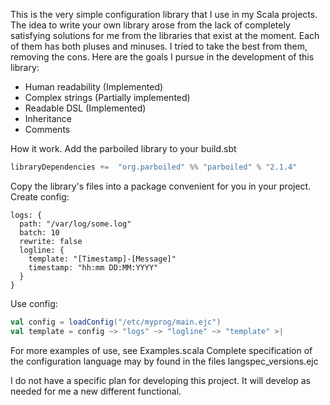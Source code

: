 This is the very simple configuration library that I use in my Scala projects. The idea to write your own library arose from the lack of completely satisfying solutions for me from the libraries that exist at the moment. Each of them has both pluses and minuses. I tried to take the best from them, removing the cons. Here are the goals I pursue in the development of this library:
+ Human readability (Implemented)
+ Complex strings (Partially implemented)
+ Readable DSL (Implemented)
+ Inheritance
+ Comments

How it work. Add the parboiled library to your build.sbt
```sbt
libraryDependencies +=  "org.parboiled" %% "parboiled" % "2.1.4"
```
Сopy the library's files into a package convenient for you in your project.
Create config:
```
logs: {
  path: "/var/log/some.log"
  batch: 10
  rewrite: false
  logline: {
    template: "[Timestamp]-[Message]"
    timestamp: "hh:mm DD:MM:YYYY"
  }
}
```
Use config:
```scala
val config = loadConfig("/etc/myprog/main.ejc")
val template = config ~> "logs" ~> "logline" ~> "template" >|
```
For more examples of use, see Examples.scala
Complete specification of the configuration language may by found in the files langspec_versions.ejc

I do not have a specific plan for developing this project. It will develop as needed for me a new different functional.
